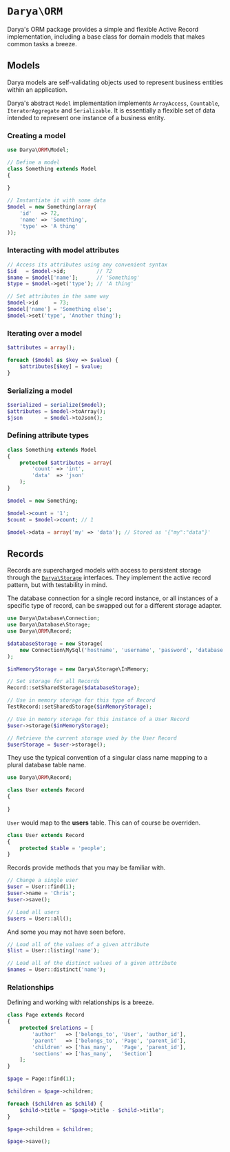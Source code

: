 # `Darya\ORM`

Darya's ORM package provides a simple and flexible Active Record implementation,
including a base class for domain models that makes common tasks a breeze.

## Models

Darya models are self-validating objects used to represent business entities
within an application.

Darya's abstract `Model` implementation implements `ArrayAccess`, `Countable`,
`IteratorAggregate` and `Serializable`. It is essentially a flexible set of
data intended to represent one instance of a business entity.

### Creating a model

```php
use Darya\ORM\Model;

// Define a model
class Something extends Model
{
	
}

// Instantiate it with some data
$model = new Something(array(
	'id'   => 72,
	'name' => 'Something',
	'type' => 'A thing'
));
```

### Interacting with model attributes

```php
// Access its attributes using any convenient syntax
$id   = $model->id;          // 72
$name = $model['name'];      // 'Something'
$type = $model->get('type'); // 'A thing'

// Set attributes in the same way
$model->id     = 73;
$model['name'] = 'Something else';
$model->set('type', 'Another thing');
```

### Iterating over a model

```php
$attributes = array();

foreach ($model as $key => $value) {
	$attributes[$key] = $value;
}
```

### Serializing a model

```php
$serialized = serialize($model);
$attributes = $model->toArray();
$json       = $model->toJson();
```

### Defining attribute types

```php
class Something extends Model
{
	protected $attributes = array(
		'count' => 'int',
		'data'  => 'json'
	);
}

$model = new Something;

$model->count = '1';
$count = $model->count; // 1

$model->data = array('my' => 'data'); // Stored as '{"my":"data"}'
```

## Records

Records are supercharged models with access to persistent storage through the
[`Darya\Storage`](/src/Darya/Storage) interfaces. They implement the active
record pattern, but with testability in mind.

The database connection for a single record instance, or all instances of a
specific type of record, can be swapped out for a different storage adapter.

```php
use Darya\Database\Connection;
use Darya\Database\Storage;
use Darya\ORM\Record;

$databaseStorage = new Storage(
	new Connection\MySql('hostname', 'username', 'password', 'database')
);

$inMemoryStorage = new Darya\Storage\InMemory;

// Set storage for all Records
Record::setSharedStorage($databaseStorage);

// Use in memory storage for this type of Record
TestRecord::setSharedStorage($inMemoryStorage);

// Use in memory storage for this instance of a User Record
$user->storage($inMemoryStorage);

// Retrieve the current storage used by the User Record
$userStorage = $user->storage();
```

They use the typical convention of a singular class name mapping to a plural
database table name.

```php
use Darya\ORM\Record;

class User extends Record
{
	
}
```

`User` would map to the **users** table. This can of course be overriden.

```php
class User extends Record
{
	protected $table = 'people';
}
```

Records provide methods that you may be familiar with.

```php
// Change a single user
$user = User::find(1);
$user->name = 'Chris';
$user->save();

// Load all users
$users = User::all();
```

And some you may not have seen before.

```php
// Load all of the values of a given attribute
$list = User::listing('name');

// Load all of the distinct values of a given attribute
$names = User::distinct('name');
```

### Relationships

Defining and working with relationships is a breeze.

```php
class Page extends Record
{
	protected $relations = [
		'author'   => ['belongs_to', 'User', 'author_id'],
		'parent'   => ['belongs_to', 'Page', 'parent_id'],
		'children' => ['has_many',   'Page', 'parent_id'],
		'sections' => ['has_many',   'Section']
	];
}

$page = Page::find(1);

$children = $page->children;

foreach ($children as $child) {
	$child->title = "$page->title - $child->title";
}

$page->children = $children;

$page->save();
```
